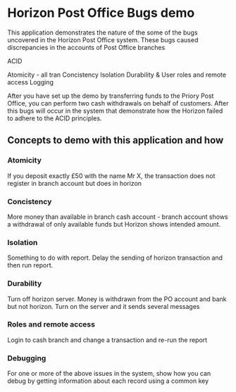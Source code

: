 # Horizon Post Office Bugs demo

This application demonstrates the nature of the some of the bugs uncovered in the Horizon Post Office system. These bugs caused discrepancies in the accounts of Post Office branches 


ACID

Atomicity - all tran
Concistency
Isolation
Durability
&
User roles and remote access
Logging

After you have set up the demo by transferring funds to the Priory Post Office, you can perform two cash withdrawals on behalf of customers.
After this bugs will occur in the system that demonstrate how the Horizon failed to adhere to the ACID principles.


## Concepts to demo with this application and how

### Atomicity
If you deposit exactly £50 with the name Mr X, the transaction does not register in branch account but does in horizon

### Concistency
More money than available in branch cash account - branch account shows a withdrawal of only available funds but Horizon shows intended amount.

### Isolation
Something to do with report. Delay the sending of horizon transaction and then run report.

### Durability
Turn off horizon server. Money is withdrawn from the PO account and bank but not horizon. Turn on the server and it sends several messages

### Roles and remote access
Login to cash branch and change a transaction and re-run the report

### Debugging
For one or more of the above issues in the system, show how you can debug by getting information about each record using a common key
